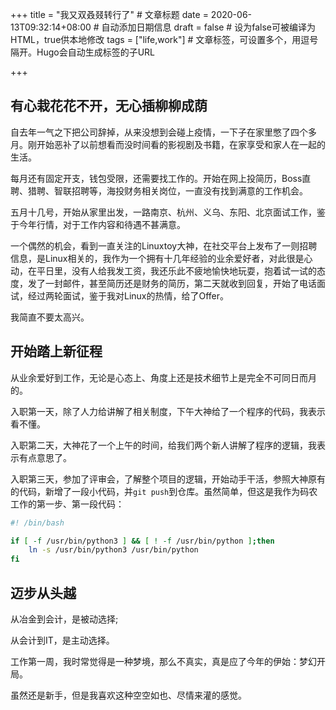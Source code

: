 +++
title = "我又双叒叕转行了"  # 文章标题
date = 2020-06-13T09:32:14+08:00  # 自动添加日期信息
draft = false  # 设为false可被编译为HTML，true供本地修改
tags = ["life,work"]  # 文章标签，可设置多个，用逗号隔开。Hugo会自动生成标签的子URL

+++

## 有心栽花花不开，无心插柳柳成荫



自去年一气之下把公司辞掉，从来没想到会碰上疫情，一下子在家里憋了四个多月。刚开始恶补了以前想看而没时间看的影视剧及书籍，在家享受和家人在一起的生活。

每月还有固定开支，钱包受限，还需要找工作的。开始在网上投简历，Boss直聘、猎聘、智联招聘等，海投财务相关岗位，一直没有找到满意的工作机会。

五月十几号，开始从家里出发，一路南京、杭州、义乌、东阳、北京面试工作，鉴于今年行情，对于工作内容和待遇不甚满意。

一个偶然的机会，看到一直关注的Linuxtoy大神，在社交平台上发布了一则招聘信息，是Linux相关的，我作为一个拥有十几年经验的业余爱好者，对此很是心动，在平日里，没有人给我发工资，我还乐此不疲地愉快地玩耍，抱着试一试的态度，发了一封邮件，甚至简历还是财务的简历，第二天就收到回复，开始了电话面试，经过两轮面试，鉴于我对Linux的热情，给了Offer。

我简直不要太高兴。

## 开始踏上新征程

从业余爱好到工作，无论是心态上、角度上还是技术细节上是完全不可同日而月的。

入职第一天，除了人力给讲解了相关制度，下午大神给了一个程序的代码，我表示看不懂。

入职第二天，大神花了一个上午的时间，给我们两个新人讲解了程序的逻辑，我表示有点意思了。

入职第三天，参加了评审会，了解整个项目的逻辑，开始动手干活，参照大神原有的代码，新增了一段小代码，并`git push`到仓库。虽然简单，但这是我作为码农工作的第一步、第一段代码：

```bash
#! /bin/bash

if [ -f /usr/bin/python3 ] && [ ! -f /usr/bin/python ];then
    ln -s /usr/bin/python3 /usr/bin/python
fi

```



## 迈步从头越

从冶金到会计，是被动选择;

从会计到IT，是主动选择。

工作第一周，我时常觉得是一种梦境，那么不真实，真是应了今年的伊始：梦幻开局。

虽然还是新手，但是我喜欢这种空空如也、尽情来灌的感觉。